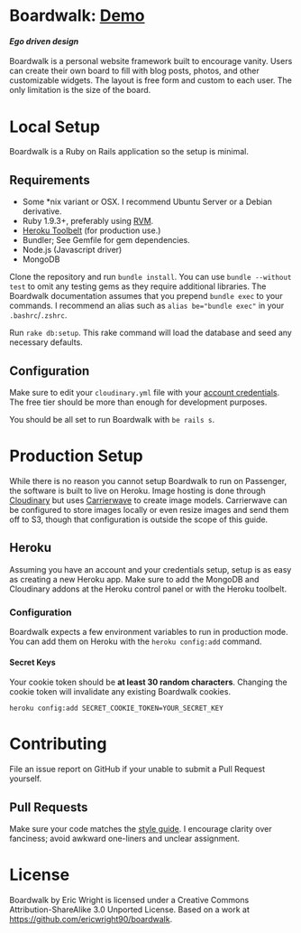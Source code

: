 # Boardwalk: [Demo](http://boardwalk.io)
#### *Ego driven design*
Boardwalk is a personal website framework built to encourage vanity.
Users can create their own board to fill with blog posts, photos, and other customizable widgets.
The layout is free form and custom to each user. The only limitation is the size of the board.

# Local Setup
Boardwalk is a Ruby on Rails application so the setup is minimal.
## Requirements
* Some *nix variant or OSX. I recommend Ubuntu Server or a Debian derivative.
* Ruby 1.9.3+, preferably using [RVM](https://rvm.io/).
* [Heroku Toolbelt](https://toolbelt.heroku.com/) (for production use.)
* Bundler; See Gemfile for gem dependencies.
* Node.js (Javascript driver)
* MongoDB

Clone the repository and run `bundle install`. You can use `bundle --without test` to omit any testing gems as they require additional libraries. The Boardwalk documentation assumes that you prepend `bundle exec` to your commands. I recommend an alias such as `alias be="bundle exec"` in your `.bashrc`/`.zshrc`.

Run `rake db:setup`. This rake command will load the database and seed any necessary defaults.

## Configuration
Make sure to edit your `cloudinary.yml` file with your [account credentials](https://cloudinary.com/users/register/free). The free tier should be more than enough for development purposes.

You should be all set to run Boardwalk with `be rails s`.

# Production Setup
While there is no reason you cannot setup Boardwalk to run on Passenger, the software is built to live on Heroku. Image hosting is done through [Cloudinary](https://github.com/cloudinary/cloudinary_gem) but uses [Carrierwave](https://github.com/jnicklas/carrierwave) to create image models. Carrierwave can be configured to store images locally or even resize images and send them off to S3, though that configuration is outside the scope of this guide.

## Heroku
Assuming you have an account and your credentials setup, setup is as easy as creating a new Heroku app. Make sure to add the MongoDB and Cloudinary addons at the Heroku control panel or with the Heroku toolbelt.

### Configuration
Boardwalk expects a few environment variables to run in production mode. You can add them on Heroku with the `heroku config:add` command.
#### Secret Keys
Your cookie token should be **at least 30 random characters**. Changing the cookie token will invalidate any existing Boardwalk cookies.

`heroku config:add SECRET_COOKIE_TOKEN=YOUR_SECRET_KEY`

# Contributing
File an issue report on GitHub if your unable to submit a Pull Request yourself.

## Pull Requests
Make sure your code matches the [style guide](https://github.com/bbatsov/ruby-style-guide).
I encourage clarity over fanciness; avoid awkward one-liners and unclear assignment.

# License
Boardwalk by Eric Wright is licensed under a Creative Commons Attribution-ShareAlike 3.0 Unported License.
Based on a work at https://github.com/ericwright90/boardwalk.
